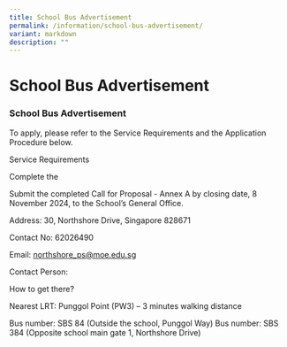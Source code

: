 ```yaml
---
title: School Bus Advertisement
permalink: /information/school-bus-advertisement/
variant: markdown
description: ""
---
```

# **School Bus Advertisement**

### School Bus Advertisement

To apply, please refer to the Service Requirements and the Application Procedure below.

Service Requirements

Complete the

Submit the completed Call for Proposal - Annex A by closing date, 8 November 2024, to the School’s General Office.  

Address:  30, Northshore Drive, Singapore 828671

Contact No: 62026490

Email: northshore_ps@moe.edu.sg

Contact Person: 

How to get there?

Nearest LRT: Punggol Point (PW3) – 3 minutes walking distance

Bus number: SBS 84 (Outside the school, Punggol Way) 
Bus number: SBS 384 (Opposite school main gate 1, Northshore Drive)